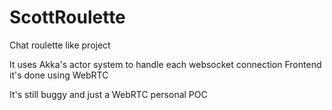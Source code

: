 # ScottRoulette
Chat roulette like project

It uses Akka's actor system to handle each websocket connection
Frontend it's done using WebRTC

It's still buggy and just a WebRTC personal POC
